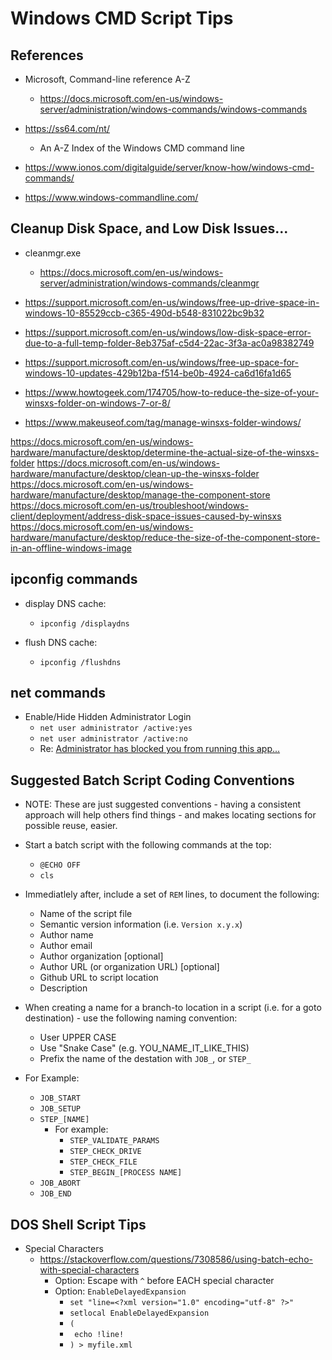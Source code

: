 
# Windows CMD Script Tips

## References
- Microsoft, Command-line reference A-Z
  + https://docs.microsoft.com/en-us/windows-server/administration/windows-commands/windows-commands

- https://ss64.com/nt/
  + An A-Z Index of the Windows CMD command line

- https://www.ionos.com/digitalguide/server/know-how/windows-cmd-commands/

- https://www.windows-commandline.com/


## Cleanup Disk Space, and Low Disk Issues...

- cleanmgr.exe 
  + https://docs.microsoft.com/en-us/windows-server/administration/windows-commands/cleanmgr

- https://support.microsoft.com/en-us/windows/free-up-drive-space-in-windows-10-85529ccb-c365-490d-b548-831022bc9b32
- https://support.microsoft.com/en-us/windows/low-disk-space-error-due-to-a-full-temp-folder-8eb375af-c5d4-22ac-3f3a-ac0a98382749
- https://support.microsoft.com/en-us/windows/free-up-space-for-windows-10-updates-429b12ba-f514-be0b-4924-ca6d16fa1d65


- https://www.howtogeek.com/174705/how-to-reduce-the-size-of-your-winsxs-folder-on-windows-7-or-8/

- https://www.makeuseof.com/tag/manage-winsxs-folder-windows/


https://docs.microsoft.com/en-us/windows-hardware/manufacture/desktop/determine-the-actual-size-of-the-winsxs-folder
https://docs.microsoft.com/en-us/windows-hardware/manufacture/desktop/clean-up-the-winsxs-folder
https://docs.microsoft.com/en-us/windows-hardware/manufacture/desktop/manage-the-component-store
https://docs.microsoft.com/en-us/troubleshoot/windows-client/deployment/address-disk-space-issues-caused-by-winsxs
https://docs.microsoft.com/en-us/windows-hardware/manufacture/desktop/reduce-the-size-of-the-component-store-in-an-offline-windows-image


## ipconfig commands
- display DNS cache:
  + ```ipconfig /displaydns```

- flush DNS cache:
  + ```ipconfig /flushdns```


## net commands

- Enable/Hide Hidden Administrator Login
  + ```net user administrator /active:yes```
  + ```net user administrator /active:no```
  + Re: [Administrator has blocked you from running this
    app...](https://answers.microsoft.com/en-us/windows/forum/windows_10-security/administrator-has-blocked-you-from-running-this/2c268be6-1d17-46af-acf8-9dc2d489b728)


## Suggested Batch Script  Coding Conventions

- NOTE: These are just suggested conventions - having a consistent approach will help others find things - and makes locating sections for possible reuse, easier.

- Start a batch script with the following commands at the top:
  + ```@ECHO OFF```
  + ```cls```
- Immediatlely after, include a set of ```REM``` lines, to document the following:
  + Name of the script file
  + Semantic version information (i.e. ```Version x.y.x```)
  + Author name
  + Author email
  + Author organization [optional]
  + Author URL (or organization URL) [optional]
  + Github URL to script location
  + Description


- When creating a name for a branch-to location in a script (i.e. for a goto destination) - use the following naming convention:
  + User UPPER CASE
  + Use "Snake Case" (e.g. YOU_NAME_IT_LIKE_THIS)
  + Prefix the name of the destation with ```JOB_```, or ```STEP_``` 
- For Example:
  + ```JOB_START```
  + ```JOB_SETUP```
  + ```STEP_[NAME]```
    * For example:
      * ```STEP_VALIDATE_PARAMS```
      * ```STEP_CHECK_DRIVE```
      * ```STEP_CHECK_FILE```
      * ```STEP_BEGIN_[PROCESS NAME]```
  + ```JOB_ABORT```
  + ```JOB_END```



## DOS Shell Script Tips

- Special Characters  
  + https://stackoverflow.com/questions/7308586/using-batch-echo-with-special-characters
    * Option: Escape with ```^``` before EACH special character
    * Option: ```EnableDelayedExpansion```
      * ```set "line=<?xml version="1.0" encoding="utf-8" ?>"```
      * ```setlocal EnableDelayedExpansion```
      * ```(```
      * ``` echo !line!```
      * ```) > myfile.xml```


